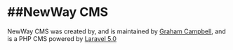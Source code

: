 ##NewWay CMS
=============

NewWay CMS was created by, and is maintained by [Graham Campbell](https://github.com/GrahamCampbell), and is a PHP CMS powered by [Laravel 5.0](http://laravel.com)
